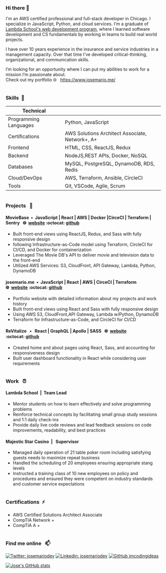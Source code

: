 ### Hi there 👋

I'm an AWS certified professional and full-stack developer in Chicago. I specialize in JavaScript, Python, and cloud services. I'm a graduate of [Lambda School's web development program](https://www.lambdaschool.com), where I learned software development and CS fundamentals by working in teams to build real world projects.

I have over 10 years experience in the insurance and service industries in a management capacity. Over that time I've developed critical-thinking, organizational, and communication skills.

I’m looking for an opportunity where I can put my abilities to work for a mission I’m passionate about.  
Check out my portfolio :globe_with_meridians:&nbsp;&nbsp; https://www.josemario.me/

#

<!--
**josemariodev/josemariodev** is a ✨ _special_ ✨ repository because its `README.md` (this file) appears on your GitHub profile.

Here are some ideas to get you started:

- 🔭 I’m currently working on ...
- 🌱 I’m currently learning ...
- 👯 I’m looking to collaborate on ...
- 🤔 I’m looking for help with ...
- 💬 Ask me about ...
- 📫 How to reach me: ...
- 😄 Pronouns: ...
- ⚡ Fun fact: ...
-->

### Skills &nbsp;🌱

| Technical             |                                                                           |
| --------------------- | ------------------------------------------------------------------------- |
| Programming Languages | Python, JavaScript                                                        |
| Certifications        | AWS Solutions Architect Associate, Network+, A+                                                |
| Frontend              | HTML, CSS, ReactJS, Redux                                                        |
| Backend               | NodeJS,REST APIs, Docker, NoSQL                                    |
| Databases             | MySQL, PostgreSQL, DynamoDB, RDS, Redis                                   |
| Cloud/DevOps          | AWS, Terraform, Ansible, CircleCI |
| Tools                 | Git, VSCode, Agile, Scrum                                                 |

#

### Projects &nbsp; 🔭


#### MovieBase &nbsp;&bull;&nbsp; JavaScript | React | AWS | Docker |CirceCI | Terraform | Sentry &nbsp; :globe_with_meridians:&nbsp;&nbsp;[website](https://www.mymoviebase.com) :octocat:&nbsp;[github](http://www.github.com/josemariodev/movieapp)

- Built front-end views using ReactJS, Redux, and Sass with fully responsive design
- following Infrastructure-as-Code model using Terraform, CircleCI for CI/CD, and Docker for containerization
- Leveraged The Movie DB's API to deliver movie and television data to the front-end
- Utilized AWS Services: S3, CloudFront, API Gateway, Lambda, Python, DynamoDB

#### josemario.me &nbsp;&bull;&nbsp; JavaScript | React | AWS | CirceCI | Terraform &nbsp; :globe_with_meridians:&nbsp;&nbsp;[website](https://www.josemario.me) :octocat:&nbsp;[github](http://www.github.com/josemariodev/josemariodev-portfolio)

- Portfolio website with detailed information about my projects and work history
- Built front-end views using React and Sass with fully responsive design
- Using AWS S3, CloudFront,API Gateway, Lambda w/Python, DynamoDB
- Terraform for Infrastructure-as-Code, and CircleCI for CI/CD

#### ReVitalize &nbsp; &bull; &nbsp; React | GraphQL | Apollo | SASS &nbsp; :globe_with_meridians:&nbsp;&nbsp;[website](https://revitalizecommunity.netlify.app/) :octocat:&nbsp;[github](http://www.github.com/Revitalized-Playground)

- Created home and about pages using React, Sass, and accounting for responsiveness design
- Built user dashboard functionality in React while considering user requirements

#

### Work &nbsp; ⏰

#### Lambda School &nbsp;|&nbsp;&nbsp;Team Lead

- Mentor students on how to learn effectively and solve programming problems
- Reinforce technical concepts by facilitating small group study sessions and 1:1 daily check-ins
- Provide daily live code reviews and lead feedback sessions on code improvements, readability, and best practices

#### Majestic Star Casino &nbsp;|&nbsp;&nbsp; Supervisor

- Managed daily operation of 21 table poker room including satisfying guests needs to maximize repeat business
- Handled the scheduling of 20 employees ensuring appropriate stang levels
- Instructed a training class of 10 new employees on policy and procedures and ensured they were competent on industry standards and customer service expectations

#

### Certifications &nbsp;⚡

- AWS Certified Solutions Architect Associate
- CompTIA Network +
- CompTIA A +

#

### Find me online &nbsp; 📫

[![Twitter: josemariodev](https://img.shields.io/twitter/follow/josemariodev?style=social)](https://twitter.com/josemariodev)
[![Linkedin: josemariodev](https://img.shields.io/badge/-josemariodev-blue?style=flat-square&logo=Linkedin&logoColor=white&link=https://www.linkedin.com/in/josemariodev/)](https://www.linkedin.com/in/josemariodev/)
[![GitHub imcodingideas](https://img.shields.io/github/followers/josemariodev?label=follow&style=social)](https://github.com/josemariodev)

[![Jose's GitHub stats](https://github-readme-stats.vercel.app/api?username=josemariodev&show_icons=true&theme=prussian)](https://github.com/josemariodev/github-readme-stats)
